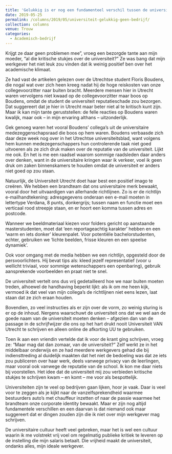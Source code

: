 ```yaml
---
title: 'Gelukkig is er nog een fundamenteel verschil tussen de universiteit en een bedrijf'
date: 2019-05-25
permalink: /columns/2019/05/universiteit-gelukkig-geen-bedrijf/
collection: columns
venue: Trouw
categories:
  - Academisch-bedrijf
---
```


Krijgt ze daar geen problemen mee”, vroeg een bezorgde tante aan mijn moeder, “al die kritische stukjes over de universiteit?” Ze was bang dat mijn werkgever het niet leuk zou vinden dat ik weinig positief ben over het academische klimaat. 

Ze had vast de artikelen gelezen over de Utrechtse student Floris Boudens, die nogal wat over zich heen kreeg nadat hij de hoge reiskosten van onze collegevoorzitter naar buiten bracht. Meerdere mensen hier in Utrecht waren vervolgens niet kwaad op de collegevoorzitter maar boos op Boudens, omdat de student de universiteit reputatieschade zou bezorgen. Dat suggereert dat je hier in Utrecht maar beter niet al te kritisch kunt zijn. Maar ik kan mijn tante geruststellen: de felle reacties op Boudens waren kwalijk, maar ook – in mijn ervaring althans – uitzonderlijk.

Gek genoeg waren het vooral Boudens’ collega’s uit de universitaire medezeggenschapsraad die boos op hem waren. Boudens verbaasde zich daar deze week nog over in het Utrechtse universiteitsblad, want volgens hem kunnen medezegenschappers hun controlerende taak niet goed uitvoeren als ze zich druk maken over de reputatie van de universiteit. Lijkt me ook. En het is me een raadsel waarom sommige raadsleden daar anders over denken, want in de universitaire kringen waar ik verkeer, voel ik geen druk om zaken binnenskamers te houden omdat de universiteit er anders niet goed op zou staan.

Natuurlijk, de Universiteit Utrecht doet haar best een positief imago te creëren. We hebben een brandteam dat ons universitaire merk bewaakt, vooral door het uitvaardigen van allerhande richtlijnen. Zo is er de richtlijn e-mailhandtekening: adresgegevens onderaan een e-mail moeten in lettertype Verdana, 8 punts, donkergrijs; tussen naam en functie moet een verticaal rood streepje staan, en er hoort een komma tussen adres en postcode. 

Wanneer we beeldmateriaal kiezen voor folders gericht op aanstaande masterstudenten, moet dat ‘een reportageachtig karakter’ hebben en een ‘warm en iets donker’ kleurenpalet. Voor potentiële bachelorstudenten, echter, gebruiken we ‘lichte beelden, frisse kleuren en een speelse dynamiek’. 

Ook voor omgang met de media hebben we een richtlijn, opgesteld door de persvoorlichters. Hij bevat tips als: kleed jezelf representatief (voor u wellicht triviaal, voor sommige wetenschappers een openbaring), gebruik aansprekende voorbeelden en praat niet te snel. 

De universiteit vertelt ons dus vrij gedetailleerd hoe we naar buiten moeten treden, alhoewel de handhaving beperkt lijkt: als ik om me heen kijk, vermoed ik dat veel van mijn collega’s de richtlijnen niet eens lezen, laat staan dat ze zich eraan houden. 

Bovendien, zo veel instructies als er zijn over de vorm, zo weinig sturing is er op de inhoud. Nergens waarschuwt de universiteit ons dat we wel aan de goede naam van de universiteit moeten denken – afgezien dan van de passage in de schrijfwijzer die ons op het hart drukt nooit Universiteit VAN Utrecht te schrijven en alleen online de afkorting UU te gebruiken.

Toen ik aan een vriendin vertelde dat ik voor de krant ging schrijven, vroeg ze: “Maar mag dat dan zomaar, van de universiteit?” Zelf werkt ze in het middelbaar onderwijs en ze had meerdere werkgevers gehad die bij indiensttreding al duidelijk maakten dat het niet de bedoeling was dat ze iets zou publiceren over haar werk, deels vanwege privacy van de leerlingen, maar vooral ook vanwege de reputatie van de school. Ik kon me daar niets bij voorstellen. Het idee dat de universiteit mij zou verbieden kritische stukjes te schrijven kwam – en komt – me voor als bespottelijk. 

Universiteiten zijn te veel op bedrijven gaan lijken, hoor je vaak. Daar is veel voor te zeggen als je kijkt naar de vanzelfsprekendheid waarmee bestuurders auto’s met chauffeur inzetten of naar de passie waarmee het brandteam onze corporate identity bewaakt. Maar er zijn nog altijd fundamentele verschillen en een daarvan is dat niemand ook maar suggereert dat er dingen zouden zijn die ik niet over mijn werkgever mag schrijven.

De universitaire cultuur heeft veel gebreken, maar het is wel een cultuur waarin ik me volstrekt vrij voel om regelmatig publieke kritiek te leveren op de instelling die mijn salaris betaalt. Die vrijheid maakt de universiteit, ondanks alles, mijn ideale werkgever.
